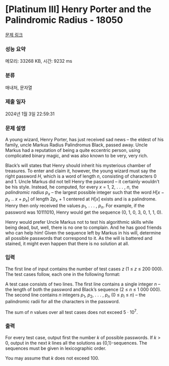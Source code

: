 # [Platinum III] Henry Porter and the Palindromic Radius - 18050 

[문제 링크](https://www.acmicpc.net/problem/18050) 

### 성능 요약

메모리: 33268 KB, 시간: 9232 ms

### 분류

매내처, 문자열

### 제출 일자

2024년 1월 3일 22:59:31

### 문제 설명

<p>A young wizard, Henry Porter, has just received sad news – the eldest of his family, uncle Markus Radius Palindromus Black, passed away. Uncle Markus had a reputation of being a quite eccentric person, using complicated binary magic, and was also known to be very, very rich.</p>

<p>Black’s will states that Henry should inherit his mysterious chamber of treasures. To enter and claim it, however, the young wizard must say the right password <em>H</em>, which is a word of length <em>n</em>, consisting of characters 0 and 1. Uncle Markus did not tell Henry the password – it certainly wouldn’t be his style. Instead, he computed, for every <em>x</em> = 1, 2, . . . , <em>n</em>, the <em>palindromic radius</em> <em>p<sub>x</sub></em> – the largest possible integer such that the word <em>H</em>[<em>x</em> − <em>p<sub>x</sub></em> .. <em>x</em> + <em>p<sub>x</sub></em>] of length 2<em>p<sub>x</sub></em> + 1 centered at <em>H</em>[<em>x</em>] exists and is a palindrome. Henry then only received the values <em>p</em><sub>1</sub>, . . . , <em>p<sub>n</sub></em>. For example, if the password was 10111010, Henry would get the sequence (0, 1, 0, 3, 0, 1, 1, 0).</p>

<p>Henry would prefer Uncle Markus not to test his algorithmic skills while being dead, but, well, there is no one to complain. And he has good friends who can help him! Given the sequence left by Markus in his will, determine all possible passwords that correspond to it. As the will is battered and stained, it might even happen that there is no solution at all.</p>

### 입력 

 <p>The first line of input contains the number of test cases <em>z</em> (1 ≤ <em>z</em> ≤ 200 000). The test cases follow, each one in the following format:</p>

<p>A test case consists of two lines. The first line contains a single integer <em>n</em> – the length of both the password and Black’s sequence (2 ≤ <em>n</em> ≤ 1 000 000). The second line contains <em>n</em> integers <em>p</em><sub>1</sub>, <em>p</em><sub>2</sub>, . . . , <em>p<sub>n</sub></em> (0 ≤ <em>p<sub>i</sub></em> ≤ <em>n</em>) – the palindromic radii for all the characters in the password.</p>

<p>The sum of <em>n</em> values over all test cases does not exceed 5 · 10<sup>7</sup>.</p>

### 출력 

 <p>For every test case, output first the number <em>k</em> of possible passwords. If <em>k</em> > 0, output in the next <em>k</em> lines all the solutions as {0,1}-sequences. The sequences must be given in lexicographic order.</p>

<p>You may assume that <em>k</em> does not exceed 100.</p>


